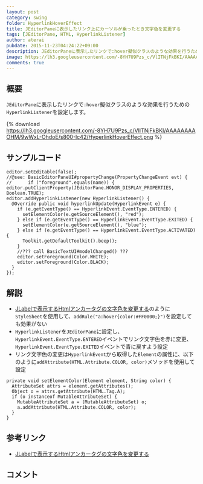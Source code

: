 ```yaml
---
layout: post
category: swing
folder: HyperlinkHoverEffect
title: JEditorPaneに表示したリンク上にカーソルが乗ったとき文字色を変更する
tags: [JEditorPane, HTML, HyperlinkListener]
author: aterai
pubdate: 2015-11-23T04:24:22+09:00
description: JEditorPaneに表示したリンクで:hover擬似クラスのような効果を行うためのHyperlinkListenerを設定します。
image: https://lh3.googleusercontent.com/-8YH7U9Pzs_c/VlITNjFkBKI/AAAAAAAAOHM/9wWxL-OhdoE/s800-Ic42/HyperlinkHoverEffect.png
comments: true
---
```

## 概要
`JEditorPane`に表示したリンクで`:hover`擬似クラスのような効果を行うための`HyperlinkListener`を設定します。

{% download https://lh3.googleusercontent.com/-8YH7U9Pzs_c/VlITNjFkBKI/AAAAAAAAOHM/9wWxL-OhdoE/s800-Ic42/HyperlinkHoverEffect.png %}

## サンプルコード
<pre class="prettyprint"><code>editor.setEditable(false);
//@see: BasicEditorPaneUI#propertyChange(PropertyChangeEvent evt) {
//      if ("foreground".equals(name)) {
editor.putClientProperty(JEditorPane.HONOR_DISPLAY_PROPERTIES, Boolean.TRUE);
editor.addHyperlinkListener(new HyperlinkListener() {
  @Override public void hyperlinkUpdate(HyperlinkEvent e) {
    if (e.getEventType() == HyperlinkEvent.EventType.ENTERED) {
      setElementColor(e.getSourceElement(), "red");
    } else if (e.getEventType() == HyperlinkEvent.EventType.EXITED) {
      setElementColor(e.getSourceElement(), "blue");
    } else if (e.getEventType() == HyperlinkEvent.EventType.ACTIVATED) {
      Toolkit.getDefaultToolkit().beep();
    }
    //??? call BasicTextUI#modelChanged() ???
    editor.setForeground(Color.WHITE);
    editor.setForeground(Color.BLACK);
  }
});
</code></pre>

## 解説
- [JLabelで表示するHtmlアンカータグの文字色を変更する](https://ateraimemo.com/Swing/AnchorTextColor.html)のように`StyleSheet`を使用して、`addRule("a:hover{color:#FF0000;}")`を設定しても効果がない
- `HyperlinkListener`を`JEditorPane`に設定し、`HyperlinkEvent.EventType.ENTERED`イベントでリンク文字色を赤に変更、`HyperlinkEvent.EventType.EXITED`イベントで青に戻すよう設定
- リンク文字色の変更は`HyperlinkEvent`から取得した`Element`の属性に、以下のように`addAttribute(HTML.Attribute.COLOR, color)`メソッドを使用して設定

<!-- dummy comment line for breaking list -->

<pre class="prettyprint"><code>private void setElementColor(Element element, String color) {
  AttributeSet attrs = element.getAttributes();
  Object o = attrs.getAttribute(HTML.Tag.A);
  if (o instanceof MutableAttributeSet) {
    MutableAttributeSet a = (MutableAttributeSet) o;
    a.addAttribute(HTML.Attribute.COLOR, color);
  }
}
</code></pre>

## 参考リンク
- [JLabelで表示するHtmlアンカータグの文字色を変更する](https://ateraimemo.com/Swing/AnchorTextColor.html)

<!-- dummy comment line for breaking list -->

## コメント
